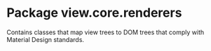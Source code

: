 # Package view.core.renderers

Contains classes that map view trees to DOM trees that comply with
Material Design standards.